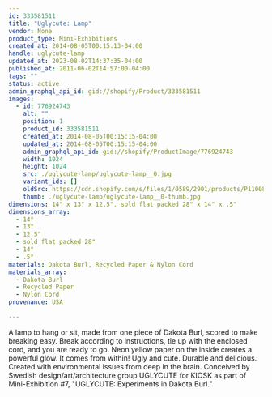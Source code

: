 ```yaml
---
id: 333581511
title: "Uglycute: Lamp"
vendor: None
product_type: Mini-Exhibitions
created_at: 2014-08-05T00:15:13-04:00
handle: uglycute-lamp
updated_at: 2023-08-02T14:37:35-04:00
published_at: 2011-06-02T14:57:00-04:00
tags: ""
status: active
admin_graphql_api_id: gid://shopify/Product/333581511
images:
  - id: 776924743
    alt: ""
    position: 1
    product_id: 333581511
    created_at: 2014-08-05T00:15:15-04:00
    updated_at: 2014-08-05T00:15:15-04:00
    admin_graphql_api_id: gid://shopify/ProductImage/776924743
    width: 1024
    height: 1024
    src: ./uglycute-lamp/uglycute-lamp__0.jpg
    variant_ids: []
    oldSrc: https://cdn.shopify.com/s/files/1/0589/2901/products/P1100861.jpeg?v=1407212115
    thumb: ./uglycute-lamp/uglycute-lamp__0-thumb.jpg
dimensions: 14" x 13" x 12.5", sold flat packed 28" x 14" x .5"
dimensions_array:
  - 14"
  - 13"
  - 12.5"
  - sold flat packed 28"
  - 14"
  - .5"
materials: Dakota Burl, Recycled Paper & Nylon Cord
materials_array:
  - Dakota Burl
  - Recycled Paper
  - Nylon Cord
provenance: USA

---
```


A lamp to hang or sit, made from one piece of Dakota Burl, scored to make breaking easy. Break according to instructions, tie up with the enclosed cord, and you are ready to go. Neon yellow paper on the inside creates a powerful glow. It comes from within! Ugly and cute. Durable and delicious. Created with environmental issues from deep in the brain. Conceived by Swedish design/art/architecture group UGLYCUTE for KIOSK as part of Mini-Exhibition #7, "UGLYCUTE: Experiments in Dakota Burl."